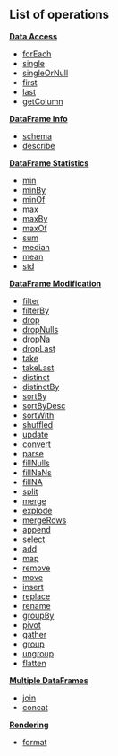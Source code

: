 [//]: # (title: Operations)

## List of operations

**[Data Access](access.md)**
* [forEach](iterate.md#foreach)
* [single](getRow.md#single)
* [singleOrNull](getRow.md#singleornull)
* [first](getRow.md#first)
* [last](getRow.md#last)
* [getColumn](getColumn.md)

**[DataFrame Info](info.md)**
* [schema](schema.md)
* [describe](describe.md)

**[DataFrame Statistics](statistics.md)**
* [min](minmax.md)
* [minBy](minmax.md)
* [minOf](minmax.md)
* [max](minmax.md)
* [maxBy](minmax.md)
* [maxOf](minmax.md)
* [sum](sum.md)
* [median](median.md)
* [mean](mean.md)
* [std](std.md)

**[DataFrame Modification](modify.md)**
* [filter](filter.md)
* [filterBy](filter.md#filterby)
* [drop](drop.md)
* [dropNulls](drop.md#dropnulls)
* [dropNa](drop.md#dropna)
* [dropLast](slicing.md#droplast)
* [take](slicing.md#take)
* [takeLast](slicing.md#takelast)
* [distinct](distinct.md)
* [distinctBy](distinct.md#distinctby)
* [sortBy](sortBy.md)
* [sortByDesc](sortBy.md#sortbydesc)
* [sortWith](sortBy.md#sortwith)
* [shuffled](shuffle.md)
* [update](update.md)
* [convert](convert.md)
* [parse](parse.md)
* [fillNulls](fill.md#fillnulls)
* [fillNaNs](fill.md#fillnans)
* [fillNA](fill.md#fillna)
* [split](split.md)
* [merge](merge.md)
* [explode](explode.md)
* [mergeRows](mergeRows.md)
* [append](append.md)
* [select](select.md)
* [add](add.md)
* [map](map.md)
* [remove](remove.md)
* [move](move.md)
* [insert](insert.md)
* [replace](replace.md)
* [rename](rename.md)
* [groupBy](groupBy.md)
* [pivot](pivot.md)
* [gather](gather.md)
* [group](group.md)
* [ungroup](ungroup.md)
* [flatten](flatten.md)

**[Multiple DataFrames](multipleDataFrames.md)**
* [join](join.md)
* [concat](concat.md)

**[Rendering](rendering.md)**
* [format](format.md)
